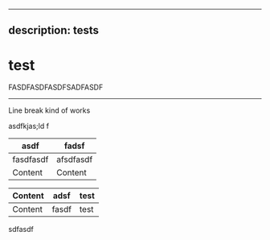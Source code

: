 ***

## description: tests

# test

FASDFASDFASDFSADFASDF

***

Line break kind of works

asdfkjas;ld f

| asdf      | fadsf     |
| --------- | --------- |
| fasdfasdf | afsdfasdf |
| Content   | Content   |

| Content | adsf  | test |
| ------- | ----- | ---- |
| Content | fasdf | test |

sdfasdf
